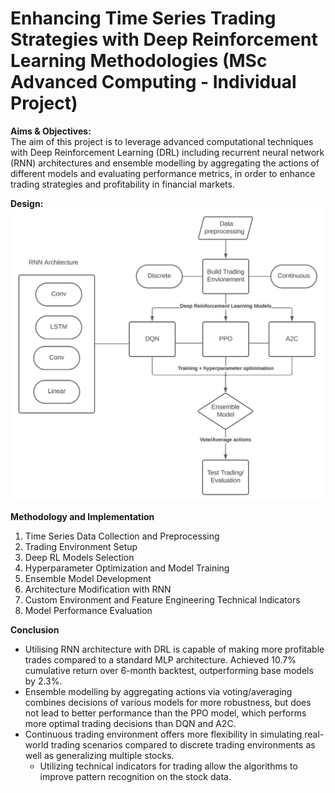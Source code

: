 # Enhancing Time Series Trading Strategies with Deep Reinforcement Learning Methodologies (MSc Advanced Computing - Individual Project)

**Aims & Objectives:**<br>
The aim of this project is to leverage advanced computational techniques with Deep Reinforcement Learning (DRL) including recurrent neural network (RNN) architectures and ensemble modelling by aggregating the actions of different models and evaluating performance metrics, in order to enhance trading strategies and profitability in financial markets.

**Design:**<br>
![Model Architecture](https://github.com/cybersamurai2410/RL_Trading/blob/9159435305180ea99e9a91c4ba2fc243e01966de/model_architecture.png)

**Methodology and Implementation**<br>
1. Time Series Data Collection and Preprocessing
2. Trading Environment Setup
3. Deep RL Models Selection
4. Hyperparameter Optimization and Model Training
5. Ensemble Model Development
6. Architecture Modification with RNN
7. Custom Environment and Feature Engineering Technical Indicators
8. Model Performance Evaluation

**Conclusion**<br>
* Utilising RNN architecture with DRL is capable of making more profitable trades compared to a standard MLP architecture. Achieved 10.7% cumulative return over 6-month backtest, outperforming base models by 2.3%. 
* Ensemble modelling by aggregating actions via voting/averaging combines decisions of various models for more robustness, but does not lead to better performance than the PPO model, which performs more optimal trading decisions than DQN and A2C.
* Continuous trading environment offers more flexibility in simulating real-world trading scenarios compared to discrete trading environments as well as generalizing multiple stocks.
  * Utilizing technical indicators for trading allow the algorithms to improve pattern recognition on the stock data.
